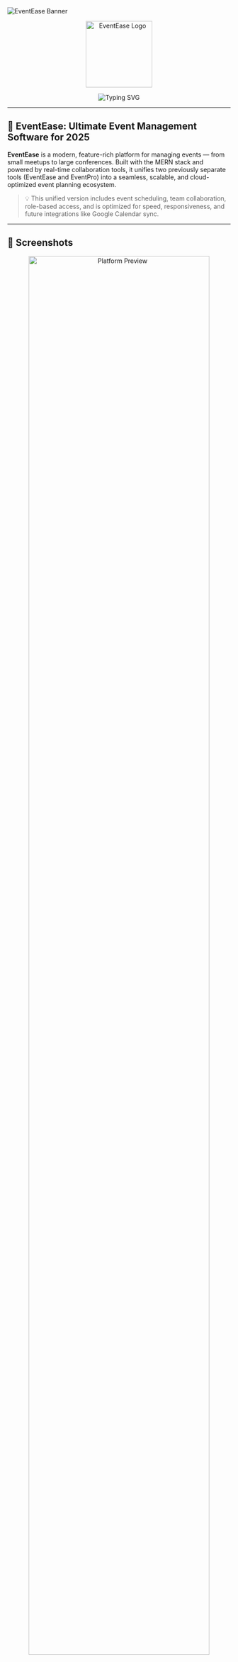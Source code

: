 <!-- Banner -->
<img src="https://capsule-render.vercel.app/api?type=waving&color=0E75B6&height=120&section=header&text=EventEase:%20Ultimate%20Event%20Management%20Software&fontSize=32&fontColor=FFFFFF" alt="EventEase Banner" />

<p align="center">
  <img src="https://mys3resources.s3.ap-south-1.amazonaws.com/LIC/eventlogo.png" width="150" alt="EventEase Logo"/>
</p>

<p align="center">
  <img src="https://readme-typing-svg.herokuapp.com?font=Fira+Code&size=22&pause=700&color=0E75B6&center=true&vCenter=true&width=800&lines=Plan+Smarter,+Collaborate+Better,+Execute+Flawlessly;Real-Time+Team+Management+%7C+Calendar+Sync+Coming+Soon;Unified+Platform+for+Modern+Event+Needs" alt="Typing SVG" />
</p>

---

## 🚀 EventEase: Ultimate Event Management Software for 2025

**EventEase** is a modern, feature-rich platform for managing events — from small meetups to large conferences. Built with the MERN stack and powered by real-time collaboration tools, it unifies two previously separate tools (EventEase and EventPro) into a seamless, scalable, and cloud-optimized event planning ecosystem.

> 💡 This unified version includes event scheduling, team collaboration, role-based access, and is optimized for speed, responsiveness, and future integrations like Google Calendar sync.

---

## 📸 Screenshots

<p align="center">
  <img src="https://mys3resources.s3.ap-south-1.amazonaws.com/LIC/preview-demo.gif" width="90%" alt="Platform Preview"/>
</p>

---

## ✨ Features at a Glance

| EventEase Module | EventPro Module |
|------------------|-----------------|
| 🔐 Google & Email Auth | 🔐 Google & Email Auth |
| 📅 Smart Scheduling (Coming Soon) | 📆 Create / Edit / Delete Events |
| 🔄 Google Calendar Sync | 📊 Paginated Event Table |
| 🧑‍🤝‍🧑 Real-Time Collaboration | 🎛️ Admin & User Dashboards |
| 💬 Toast Feedback | 🎨 Modern UI with Styled Components |

---

## 🛠 Tech Stack

**Frontend**  
![React](https://img.shields.io/badge/React-61DAFB?style=flat&logo=react)
![Redux Toolkit](https://img.shields.io/badge/Redux_Toolkit-764ABC?style=flat&logo=redux)
![Styled Components](https://img.shields.io/badge/Styled--Components-DB7093?style=flat&logo=styled-components)

**Backend**  
![Node.js](https://img.shields.io/badge/Node.js-339933?style=flat&logo=node.js)
![Express](https://img.shields.io/badge/Express.js-000000?style=flat&logo=express)
![MongoDB](https://img.shields.io/badge/MongoDB-47A248?style=flat&logo=mongodb)

**Cloud / API**  
![Vercel](https://img.shields.io/badge/Vercel-000?style=flat&logo=vercel)
![Render](https://img.shields.io/badge/Render-4DABF7?style=flat&logo=render)
![Google Calendar API](https://img.shields.io/badge/Google_Calendar_API-4285F4?style=flat&logo=googlecalendar)
![AWS S3](https://img.shields.io/badge/AWS_S3-FF9900?style=flat&logo=amazonaws)

---

## 📍 Live Links

- 🌐 Website: [https://event-manager-two.vercel.app](https://eventunified.vercel.app)  
- 🛠️ API: [https://eventmanager-api-19july.onrender.com/api](https://eventmanager-api-19july.onrender.com/api)  

---

## 🧩 Unified Platform Structure

**EventEase**
- `/eventease/login` – Login with email or Google
- `/eventease/create-event` – Add new events
- `/eventease/sync-google-calendar` – Calendar integration (coming soon)
- `/eventease` – Explore upcoming scheduling features

**EventPro**
- `/eventpro/add-event` – Add/Edit/Delete events
- `/eventpro/list-events` – Paginated view
- `/eventpro/dashboard` – User dashboard
- `/eventpro/admin-dashboard` – Admin overview
- `/eventpro/forgot-password` – Password recovery
- Form validations and route protections

---

## ⚙️ Local Setup

```bash
# Clone repo
git clone https://github.com/SanjayPatidar12/eventease-eventpro.git
cd eventease-eventpro

# Install frontend dependencies
cd frontend
npm install

# Install backend dependencies
cd ../backend
npm install

# Setup frontend .env
REACT_APP_API_URL=https://eventmanager-api-19july.onrender.com/api

# Setup backend .env
MONGO_URI=<your_mongo_url>
JWT_SECRET=<your_jwt_secret>
SESSION_SECRET=<your_session_secret>
GOOGLE_CLIENT_ID=<your_google_client_id>
GOOGLE_CLIENT_SECRET=<your_google_client_secret>

# Run backend
npm run dev

# Run frontend
cd ../frontend
npm start

